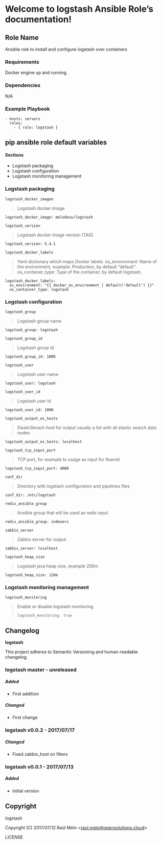 Welcome to logstash Ansible Role’s documentation!
=================================================

Role Name
---------

Ansible role to install and configure logstash over containers

### Requirements

Docker engine up and running.

### Dependencies

N/A

### Example Playbook

    - hosts: servers
      roles:
        - { role: logstash }

pip ansible role default variables
----------------------------------

#### Sections

-   Logstash packaging
-   Logstash configuration
-   Logstash monitoring management

### Logstash packaging

`logstash_docker_imagen`

> Logstash docker image

    logstash_docker_image: melodous/logstash

`logstash_version`

> Logstash docker image version (TAG)

    logstash_version: 5.4.1

`logstash_docker_labels`

> Yaml dictionary which maps Docker labels. os\_environment: Name of the
> environment, example: Production, by default “default”.
> os\_contianer\_type: Type of the container, by default logstash.

    logstash_docker_labels:
      os_environment: "{{ docker_os_environment | default('default') }}"
      os_container_type: logstash

### Logstash configuration

`logstash_group`

> Logstash group name

    logstash_group: logstash

`logstash_group_id`

> Logstash group id

    logstash_group_id: 1000

`logstash_user`

> Logstash user name

    logstash_user: logstash

`logstash_user_id`

> Logstash user id

    logstash_user_id: 1000

`logstash_output_es_hosts`

> ElasticSerach host for output usually a list with all elastic search
> data nodes

    logstash_output_es_hosts: localhost

`logstash_tcp_input_port`

> TCP port, for example to usage as input for fluentd

    logstash_tcp_input_port: 4000

`conf_dir`

> Directory with logstash configuration and pipelines files

    conf_dir: /etc/logstash

`redis_ansible_group`

> Ansible group that will be used as redis input

    redis_ansible_group: indexers

`zabbix_server`

> Zabbix server for output

    zabbix_server: localhost

`logstash_heap_size`

> Logstash java heap size, example 256m

    logstash_heap_size: 128m

### Logstash monitoring management

`logstash_monitoring`

> Enable or disable logstash monitoring
>
>     logstash_monitoring: true

Changelog
---------

**logstash**

This project adheres to Semantic Versioning and human-readable
changelog.

### logstash master - unreleased

##### Added

-   First addition

##### Changed

-   First change

### logstash v0.0.2 - 2017/07/17

##### Changed

-   Fixed zabbix\_host on filters

### logstash v0.0.1 - 2017/07/13

##### Added

-   Initial version

Copyright
---------

logstash

Copyright (C) 2017/07/12 Raúl Melo
&lt;<raul.melo@opensolutions.cloud>&gt;

LICENSE
